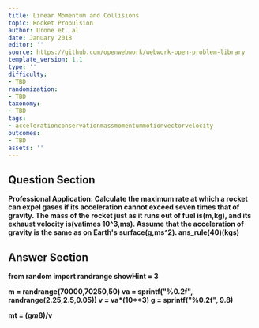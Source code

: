 ```yaml
---
title: Linear Momentum and Collisions
topic: Rocket Propulsion
author: Urone et. al
date: January 2018
editor: ''
source: https://github.com/openwebwork/webwork-open-problem-library
template_version: 1.1
type: ''
difficulty:
- TBD
randomization:
- TBD
taxonomy:
- TBD
tags:
- accelerationconservationmassmomentummotionvectorvelocity
outcomes:
- TBD
assets: ''
---
```


## Question Section 

<b>
<b>Professional Application:<b> Calculate the maximum rate at which a rocket can expel gases if its acceleration cannot exceed seven times that of gravity. The mass of the rocket just as it runs out of fuel is(m,kg), and its exhaust velocity is(vatimes 10^3,ms). Assume that the acceleration of gravity is the same as on Earth's surface(g,ms^2).
ans_rule(40)(kgs)



## Answer Section

from random import randrange
showHint = 3

m = randrange(70000,70250,50)
va = sprintf("%0.2f", randrange(2.25,2.5,0.05))
v = va*(10**3)
g = sprintf("%0.2f", 9.8)

mt = (g*m*8)/v